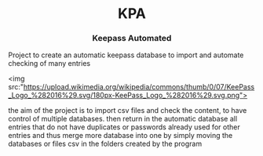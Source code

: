 <h1 align = 'Center'> KPA </h1>
<h3 align = 'Center'> Keepass Automated</h3>

Project to create an automatic keepass database to import and automate checking of many entries

<img src:"https://upload.wikimedia.org/wikipedia/commons/thumb/0/07/KeePass_Logo_%282016%29.svg/180px-KeePass_Logo_%282016%29.svg.png"></img>

the aim of the project is to import csv files and check the content, to have control of multiple databases.
then return in the automatic database all entries that do not have duplicates or passwords already used for other entries and thus merge more
database into one by simply moving the databases or files
csv in the folders created by the program
